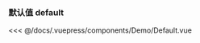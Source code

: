 ### 默认值 default

<template>
  <Demo-Default />
</template>

<<< @/docs/.vuepress/components/Demo/Default.vue
